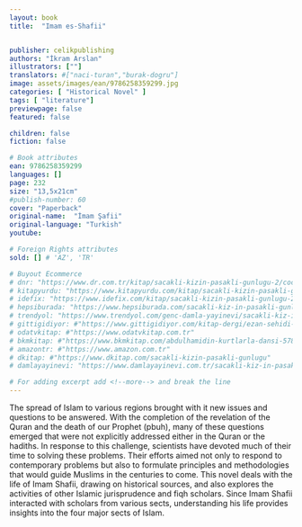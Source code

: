 ```yaml
---
layout: book
title:  "Imam es-Shafii"


publisher: celikpublishing
authors: "İkram Arslan"
illustrators: [""]
translators: #["naci-turan","burak-dogru"]
image: assets/images/ean/9786258359299.jpg
categories: [ "Historical Novel" ]
tags: [ "literature"]
previewpage: false
featured: false

children: false
fiction: false

# Book attributes
ean: 9786258359299
languages: []
page: 232
size: "13,5x21cm"
#publish-number: 60
cover: "Paperback"
original-name:  "İmam Şafii"
original-language: "Turkish"
youtube:

# Foreign Rights attributes
sold: [] # 'AZ', 'TR'

# Buyout Ecommerce
# dnr: "https://www.dr.com.tr/kitap/sacakli-kizin-pasakli-gunlugu-2/cocuk-ve-genclik/genclik-10-yas/roman-oyku/urunno=0001893059001"
# kitapyurdu: "https://www.kitapyurdu.com/kitap/sacakli-kizin-pasakli-gunlugu-2-/560122.html&filter_name=Sa%C3%A7akl%C4%B1+K%C4%B1z%27%C4%B1n+Pasakl%C4%B1+G%C3%BCnl%C3%BC%C4%9F%C3%BC+2"
# idefix: "https://www.idefix.com/kitap/sacakli-kizin-pasakli-gunlugu-2/cocuk-ve-genclik/genclik-10-yas/roman-oyku/urunno=0001893059001"
# hepsiburada: "https://www.hepsiburada.com/sacakli-kiz-in-pasakli-gunlugu-2-damla-yayinevi-p-HBV000012ER86"
# trendyol: "https://www.trendyol.com/genc-damla-yayinevi/sacakli-kiz-in-pasakli-gunlugu-2-p-54825777"
# gittigidiyor: #"https://www.gittigidiyor.com/kitap-dergi/ezan-sehidi-adnan-menderes_pdp_732728793"
# odatvkitap: #"https://www.odatvkitap.com.tr"
# bkmkitap: #"https://www.bkmkitap.com/abdulhamidin-kurtlarla-dansi-578226"
# amazontr: #"https://www.amazon.com.tr"
# dkitap: #"https://www.dkitap.com/sacakli-kizin-pasakli-gunlugu"
# damlayayinevi: "https://www.damlayayinevi.com.tr/sacakli-kiz-in-pasakli-gunlugu-2-bu-iste-bi-terslik-var"

# For adding excerpt add <!--more--> and break the line
---
```

The spread of Islam to various regions brought
with it new issues and questions to be answered.
With the completion of the revelation of the Quran and the death of our Prophet (pbuh), many of
these questions emerged that were not explicitly
addressed either in the Quran or the hadiths.
In response to this challenge, scientists have devoted much of their time to solving these problems.
Their efforts aimed not only to respond to contemporary problems but also to formulate principles
and methodologies that would guide Muslims in the
centuries to come.
This novel deals with the life of Imam Shafii,
drawing on historical sources, and also explores
the activities of other Islamic jurisprudence and
fiqh scholars. Since Imam Shafii interacted with
scholars from various sects, understanding his life
provides insights into the four major sects of Islam.
<!--more--> 

